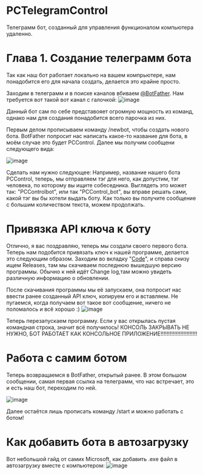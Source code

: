 # PCTelegramControl
Телеграмм бот, созданный для управления функционалом компьютера удаленно.

# Глава 1. Создание телеграмм бота
Так как наш бот работает локально на вашем компрьютере, нам понадобится его для начала создать, делается это крайне просто.

Заходим в телеграмм и в поиске каналов вбиваем [@BotFather](https://t.me/BotFather).
Нам требуется вот такой вот канал с галочкой:
![image](https://github.com/Riccids/PCTelegramControl/assets/108303179/28654a3e-589c-4efa-8de4-fdb1e3ecd924)

Данный бот сам по себе представояет огромную мощность из команд, однако нам для создания понадобится всего парочка из них.

Первым делом прописываем команду /newbot, чтобы создать нового бота.
BotFather попросит нас написать какое-то название для бота, в моём случае это будет PCControl.
Далее мы получим сообщени следующего вида:

![image](https://github.com/Riccids/PCTelegramControl/assets/108303179/57c153bc-ab29-456b-824d-e8328a9da8cd)

Сделать нам нужно следующее:
Например, название нашего бота PCControl, теперь, мы отправляем тэг для него, как допустим, тэг человека, по которому вы ищите собеседника.
Выглядеть это может так: "PCControlbot", или так "PCControl_bot", вы вправе решать сами, какой тэг вы бы хотели выдать боту.
Как только вы получите сообщение с большим количеством текста, можем продолжать.

# Привязка API ключа к боту

Отлично, я вас поздравляю, теперь мы создали своего первого бота.
Теперь нам подобится привязать ключ к нашей программе, делается это следующим образом.
Заходим во вкладку "[Code](https://github.com/Riccids/PCTelegramControl)", и справа снизу ищем Releases, там мы скачиваем последнюю вышедшую версию программы.
Обычно к ней идёт Change log,там можно увидеть различную информацию о обновлении.

После скачивания программы мы её запускаем, она попросит нас ввести ранее созданный API ключ, копируем его и вставляем.
Не пугаемся, когда получаем вот такое вот сообщение, ничего не поломалось и всё хорошо :)
![image](https://github.com/Riccids/PCTelegramControl/assets/108303179/ea403c80-2961-465f-bf90-2bedd8f39a7f)

Теперь перезапускаем программу.
Если у вас открылась пустая командная строка, значит всё получилось!
КОНСОЛЬ ЗАКРЫВАТЬ НЕ НУЖНО, БОТ РАБОТАЕТ КАК КОНСОЛЬНОЕ ПРИЛОЖЕНИЕ!!!!!!!!!!!!!!!!!!!!!!!!

# Работа с самим ботом

Теперь возвращаемся в BotFather, открытый ранее.
В этом большом сообщении, самая первая ссылка на телеграмм, что нас встречает, это и есть наш бот, переходим по ней.

![image](https://github.com/Riccids/PCTelegramControl/assets/108303179/53fd4e21-a7d6-4f30-9bf2-22d7e9a759ac)

Далее остаётся лишь прописать команду /start и можно работать с ботом!

# Как добавить бота в автозагрузку

Вот небольшой гайд от самих Microsoft, как добавить .exe файл в автозагрузку вместе с компьютером:
![image](https://github.com/Riccids/PCTelegramControl/assets/108303179/84d3e3f9-39ac-4f90-bc8b-b9102183254f)


